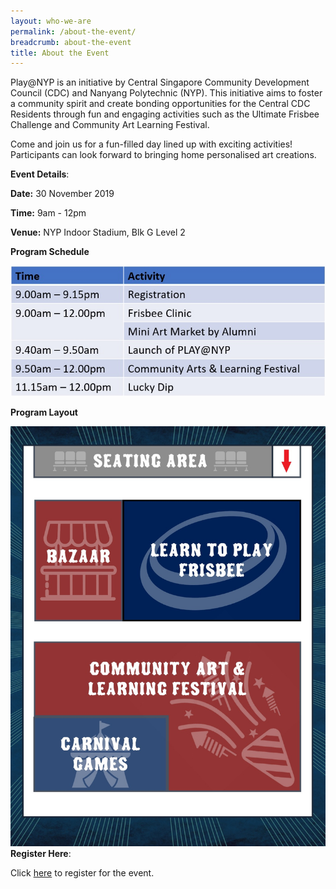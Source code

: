```yaml
---
layout: who-we-are
permalink: /about-the-event/
breadcrumb: about-the-event
title: About the Event
---
```


Play@NYP is an initiative by Central Singapore Community Development Council (CDC) and Nanyang Polytechnic (NYP). This initiative aims to foster a community spirit and create bonding opportunities for the Central CDC Residents through fun and engaging activities such as the Ultimate Frisbee Challenge and Community Art Learning Festival.

Come and join us for a fun-filled day lined up with exciting activities!
Participants can look forward to bringing home personalised art creations.


**Event Details**:

**Date:** 30 November 2019 

**Time:** 9am - 12pm 

**Venue:** NYP Indoor Stadium, Blk G Level 2 
<!--**Program Schedule** Coming Out Soon! **Event Venue** Coming Out Soon!
-->
**Program Schedule**

![](/images/Program_Schedule4.jpg)

**Program Layout**

![](/images/Program_Layout.jpg)
**Register Here**:

Click [here](https://form.gov.sg/5db7d90807f16e00125ea677) to register for the event. 
